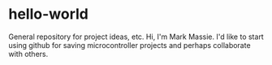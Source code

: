 # hello-world
General repository for project ideas, etc.
Hi, I'm Mark Massie.  I'd like to start using github for saving microcontroller projects and perhaps collaborate with others.
